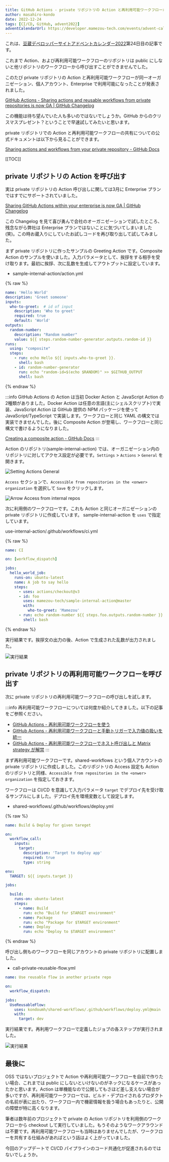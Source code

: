 ```yaml
---
title: GitHub Actions - private リポジトリの Action と再利用可能ワークフローが呼び出しが可能に
author: masahiro-kondo
date: 2022-12-24
tags: [CI/CD, GitHub, advent2022]
adventCalendarUrl: https://developer.mamezou-tech.com/events/advent-calendar/2022/
---
```


これは、[豆蔵デベロッパーサイトアドベントカレンダー2022](https://developer.mamezou-tech.com/events/advent-calendar/2022/)第24日目の記事です。

これまで Action、および再利用可能ワークフローのリポジトリは public にしないと他リポジトリのワークフローから呼び出すことができませんでした。

このたび private リポジトリの Action と再利用可能ワークフローが同一オーガニゼーション、個人アカウント、Enterprise で利用可能になったことが発表されました。

[GitHub Actions - Sharing actions and reusable workflows from private repositories is now GA | GitHub Changelog](https://github.blog/changelog/2022-12-14-github-actions-sharing-actions-and-reusable-workflows-from-private-repositories-is-now-ga/)

この機能は待ち望んでいた人も多いのではないでしょうか。GitHub からのクリスマスプレゼント？ということで早速試してみたいと思います。

private リポジトリでの Action と再利用可能ワークフローの共有についての公式ドキュメントは以下から見ることができます。

[Sharing actions and workflows from your private repository - GitHub Docs](https://docs.github.com/en/actions/creating-actions/sharing-actions-and-workflows-from-your-private-repository)

[[TOC]]

## private リポジトリの Action を呼び出す

実は private リポジトリの Action 呼び出しに関しては3月に Enterprise プランではすでにサポートされていました。

[Sharing GitHub Actions within your enterprise is now GA | GitHub Changelog](https://github.blog/changelog/2022-03-04-sharing-github-actions-within-your-enterprise-is-now-ga/)

この Changelog を見て喜び勇んで会社のオーガニゼーションで試したところ、残念ながら弊社は Enterprise プランではないことに気づいてしまいました(笑)。この時お蔵入りにしていたお試しコードを再び取り出して試してみました。

まず private リポジトリに作ったサンプルの Greeting Action です。Composite Action のサンプルを使いました。入力パラメータとして、挨拶をする相手を受け取ります。最初に挨拶、次に乱数を生成してアウトプットに設定しています。

- sample-internal-action/action.yml

{% raw %}
```yaml
name: 'Hello World'
description: 'Greet someone'
inputs:
  who-to-greet:  # id of input
    description: 'Who to greet'
    required: true
    default: 'World'
outputs:
  random-number:
    description: "Random number"
    value: ${{ steps.random-number-generator.outputs.random-id }}
runs:
  using: "composite"
  steps:
    - run: echo Hello ${{ inputs.who-to-greet }}.
      shell: bash
    - id: random-number-generator
      run: echo "random-id=$(echo $RANDOM)" >> $GITHUB_OUTPUT
      shell: bash
```
{% endraw %}

:::info
GitHub Actions の Action は当初 Docker Action と JavaScript Action の2種類がありました。Docker Action は任意の言語(主にシェルスクリプト)で実装、JavaScript Action は GitHub 提供の NPM パッケージを使って JavaScript/TypeScript で実装します。ワークフローと同じ YAML の構文では実装できませんでした。後に Composite Action が登場し、ワークフローと同じ構文で書けるようになりました。

[Creating a composite action - GitHub Docs](https://docs.github.com/en/actions/creating-actions/creating-a-composite-action)
:::

Action のリポジトリ(sample-internal-action) では、オーガニゼーション内のリポジトリに対してアクセス設定が必要です。`Settings` > `Actions` > `General` を開きます。

![Setting Actions General](https://i.gyazo.com/60bda484696fbb660ca1f1fbf8bd0183.png)

`Access` セクションで、`Accessible from repositories in the <onwer> organization` を選択して `Save` をクリックします。

![Arrow Access from internal repos](https://i.gyazo.com/6e5b2abd0079806fc68feac70483f163.png)

次に利用側のワークフローです。これも Action と同じオーガニゼーションの private リポジトリに作成しています。 sample-internal-action を `uses` で指定しています。

use-internal-action/.github/workflows/ci.yml

{% raw %}
```yaml
name: CI

on: [workflow_dispatch]

jobs:
  hello_world_job:
    runs-on: ubuntu-latest
    name: A job to say hello
    steps:
      - uses: actions/checkout@v3
      - id: foo
        uses: mamezou-tech/sample-internal-action@master
        with:
          who-to-greet: 'Mamezou'
      - run: echo random-number ${{ steps.foo.outputs.random-number }}
        shell: bash
```
{% endraw %}

実行結果です。挨拶文の出力の後、Action で生成された乱数が出力されました。

![実行結果](https://i.gyazo.com/6fdbc49554f262d04dafea37eadfdc7b.png)

## private リポジトリの再利用可能ワークフローを呼び出す

次に private リポジトリの再利用可能ワークフローの呼び出しを試します。

:::info
再利用可能ワークフローについては何度か紹介してきました。以下の記事をご参照ください。

- [GitHub Actions - 再利用可能ワークフローを使う](/blogs/2022/03/08/github-actions-reuse-workflows/)
- [GitHub Actions - 再利用可能ワークフローと手動トリガーで入力値の扱いを統一](/blogs/2022/06/11/github-actions-inputs-unified/)
- [GitHub Actions - 再利用可能ワークフローでネスト呼び出しと Matrix strategy が解禁](/blogs/2022/08/25/github-actions-reusable-workflow-renewal/)
:::

まず再利用可能ワークフローです。shared-workflows という個人アカウントの private リポジトリに作成しました。このリポジトリの Access 設定も Action のリポジトリと同様、`Accessible from repositories in the <onwer> organization` を指定しておきます。

ワークフローは CI/CD を意識して入力パラメータ `target` でデプロイ先を受け取るサンプルにしました。デプロイ先を環境変数として設定します。

- shared-workflows/.github/workflows/deploy.yml

{% raw %}
```yaml
name: Build & Deploy for given tareget

on:
  workflow_call:
    inputs:
      target:
        description: 'Target to deploy app'
        required: true
        type: string

env:
  TARGET: ${{ inputs.target }}

jobs:

  build:
    runs-on: ubuntu-latest
    steps:
      - name: Build
        run: echo "Build for $TARGET environment"
      - name: Package
        run: echo "Package for $TARGET environment"
      - name: Deploy
        run: echo "Deploy to $TARGET environment"
```
{% endraw %}

呼び出し側ものワークフローを同じアカウントの private リポジトリに配置しました。

- call-private-reusable-flow.yml

```yaml
name: Use reusable flow in another private repo

on:
  workflow_dispatch:

jobs:
  UseReusableFlow:
    uses: kondoumh/shared-workflows/.github/workflows/deploy.yml@main
    with:
      target: dev
```

実行結果です。再利用ワークフローで定義したジョブの各ステップが実行されました。

![実行結果](https://i.gyazo.com/7f9fef6319e74461539c6fdc83e013f0.png)

## 最後に
OSS ではないプロジェクトで Action や再利用可能ワークフローを自前で作りたい場合、これまでは public にしないといけないのがネックになるケースがあったかと思います。Action は単機能なので公開してもさほど差し支えない場合が多いですが、再利用可能ワークフローでは、ビルド・デプロイされるプロダクトの名前が表に出たり、ワークフロー内で機密情報を扱う場合もあったりと、公開の障壁が特に高くなります。

筆者は数年前のプロジェクトで private の Action リポジトリを利用側のワークフローから checkout して実行していました。もうそのようなワークアラウンドは不要です。再利用可能ワークフローも当時はありませんでしたが、ワークフローを共有する仕組みがあればという話はよく上がっていました。

今回のアップデートで CI/CD パイプラインのコード共通化が促進されるのではないでしょうか。
